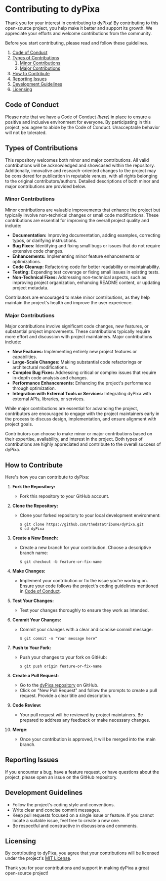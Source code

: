 <!DOCTYPE html>

# Contributing to dyPixa

Thank you for your interest in contributing to dyPixa! By contributing to this open-source project, you help make it better and support its growth. We appreciate your efforts and welcome contributions from the community.

Before you start contributing, please read and follow these guidelines.  

1. [Code of Conduct](#code-of-conduct)
2. [Types of Contributions](#how-to-contribute)
    1. [Minor Contributions](#minor-contributions)
    2. [Major Contributions](#major-contributions)
3. [How to Contribute](#how-to-contribute)
4. [Reporting Issues](#reporting-issues)
5. [Development Guidelines](#development-guidelines)
6. [Licensing](#licensing)

## Code of Conduct

Please note that we have a Code of Conduct [_(here)_](https://github.com/thedatatribune/dyPixa/blob/main/CODE_OF_CONDUCT.md) in place to ensure a positive and inclusive environment for everyone. By participating in this project, you agree to abide by the Code of Conduct. Unacceptable behavior will not be tolerated.  

## Types of Contributions

This repository welcomes both minor and major contributions. All valid contributions will be acknowledged and showcased within the repository. Additionally, innovative and research-oriented changes to the project may be considered for publication in reputable venues, with all rights belonging to the original contributors/authors. Detailed descriptions of both minor and major contributions are provided below.  

### Minor Contributions

Minor contributions are valuable improvements that enhance the project but typically involve non-technical changes or small code modifications. These contributions are essential for improving the overall project quality and include:

- **Documentation:** Improving documentation, adding examples, correcting typos, or clarifying instructions.
- **Bug Fixes:** Identifying and fixing small bugs or issues that do not require extensive code changes.
- **Enhancements:** Implementing minor feature enhancements or optimizations.
- **Code Cleanup:** Refactoring code for better readability or maintainability.
- **Testing:** Expanding test coverage or fixing small issues in existing tests.
- **Non-Technical Fixes:** Addressing non-technical aspects, such as improving project organization, enhancing README content, or updating project metadata.

Contributors are encouraged to make minor contributions, as they help maintain the project's health and improve the user experience.

### Major Contributions

Major contributions involve significant code changes, new features, or substantial project improvements. These contributions typically require more effort and discussion with project maintainers. Major contributions include:

- **New Features:** Implementing entirely new project features or capabilities.
- **Large-Scale Changes:** Making substantial code refactorings or architectural modifications.
- **Complex Bug Fixes:** Addressing critical or complex issues that require in-depth code analysis and changes.
- **Performance Enhancements:** Enhancing the project's performance through optimization.
- **Integration with External Tools or Services:** Integrating dyPixa with external APIs, libraries, or services.

While major contributions are essential for advancing the project, contributors are encouraged to engage with the project maintainers early in the process to discuss design, implementation, and ensure alignment with project goals.

Contributors can choose to make minor or major contributions based on their expertise, availability, and interest in the project. Both types of contributions are highly appreciated and contribute to the overall success of dyPixa.


## How to Contribute

Here's how you can contribute to dyPixa:

1. **Fork the Repository:**
   - Fork this repository to your GitHub account.

2. **Clone the Repository:**
   - Clone your forked repository to your local development environment:
     ```
     $ git clone https://github.com/thedatatribune/dyPixa.git
     $ cd dyPixa
     ```

3. **Create a New Branch:**
   - Create a new branch for your contribution. Choose a descriptive branch name:
     ```
     $ git checkout -b feature-or-fix-name
     ```

4. **Make Changes:**
   - Implement your contribution or fix the issue you're working on. Ensure your code follows the project's coding guidelines mentioned in [Code of Conduct](CODE_OF_CONDUCT.md).

5. **Test Your Changes:**
   - Test your changes thoroughly to ensure they work as intended.

6. **Commit Your Changes:**
   - Commit your changes with a clear and concise commit message:
     ```
     $ git commit -m "Your message here"
     ```

7. **Push to Your Fork:**
   - Push your changes to your fork on GitHub:
     ```
     $ git push origin feature-or-fix-name
     ```

8. **Create a Pull Request:**
   - Go to the [dyPixa repository](https://github.com/thedatatribune/dyPixa) on GitHub.
   - Click on "New Pull Request" and follow the prompts to create a pull request. Provide a clear title and description.

9. **Code Review:**
   - Your pull request will be reviewed by project maintainers. Be prepared to address any feedback or make necessary changes.

10. **Merge:**
    - Once your contribution is approved, it will be merged into the main branch.

## Reporting Issues

If you encounter a bug, have a feature request, or have questions about the project, please open an issue on the GitHub repository.

## Development Guidelines

- Follow the project's coding style and conventions.
- Write clear and concise commit messages.
- Keep pull requests focused on a single issue or feature. If you cannot locate a suitable issue, feel free to create a new one.
- Be respectful and constructive in discussions and comments.

## Licensing

By contributing to dyPixa, you agree that your contributions will be licensed under the project's [MIT License](LICENSE).

Thank you for your contributions and support in making dyPixa a great open-source project!

